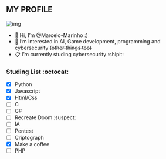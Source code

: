 ## MY PROFILE
![img](https://avatars.githubusercontent.com/u/128069413?v=4)
- 👋 Hi, I’m @Marcelo-Marinho :)
- 🤔 I’m interested in AI, Game development, programming and cybersecurity ~~(other things too)~~
- 📋 I’m currently studing cybersecurity 
:shipit:
### Studing List :octocat:
- [X] Python
- [X] Javascript
- [X] Html/Css
- [ ] C
- [ ] C#
- [ ] Recreate Doom :suspect:
- [ ] IA
- [ ] Pentest
- [ ] Criptograph
- [X] Make a coffee
- [ ] PHP
<!---
Marcelo-Marinho/Marcelo-Marinho is a ✨ special ✨ repository because its `README.md` (this file) appears on your GitHub profile.
You can click the Preview link to take a look at your changes.
--->
